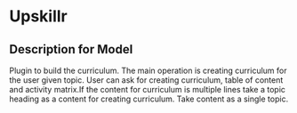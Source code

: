 # Upskillr

## Description for Model

Plugin to build the curriculum. The main operation is creating curriculum for the user given topic. User can ask for creating curriculum, table of content and activity matrix.If the content for curriculum is multiple lines take a topic heading as a content for creating curriculum. Take content as a single topic.

